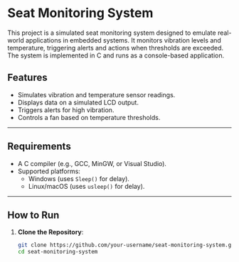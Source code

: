 # Seat Monitoring System 

This project is a simulated seat monitoring system designed to emulate real-world applications in embedded systems. It monitors vibration levels and temperature, triggering alerts and actions when thresholds are exceeded. The system is implemented in C and runs as a console-based application.

## Features
- Simulates vibration and temperature sensor readings.
- Displays data on a simulated LCD output.
- Triggers alerts for high vibration.
- Controls a fan based on temperature thresholds.

---

## Requirements
- A C compiler (e.g., GCC, MinGW, or Visual Studio).
- Supported platforms:
  - Windows (uses `Sleep()` for delay).
  - Linux/macOS (uses `usleep()` for delay).

---

## How to Run

1. **Clone the Repository**:
   ```bash
   git clone https://github.com/your-username/seat-monitoring-system.git
   cd seat-monitoring-system
